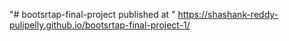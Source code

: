 "# bootsrtap-final-project published at "   https://shashank-reddy-pulipelly.github.io/bootsrtap-final-project-1/
